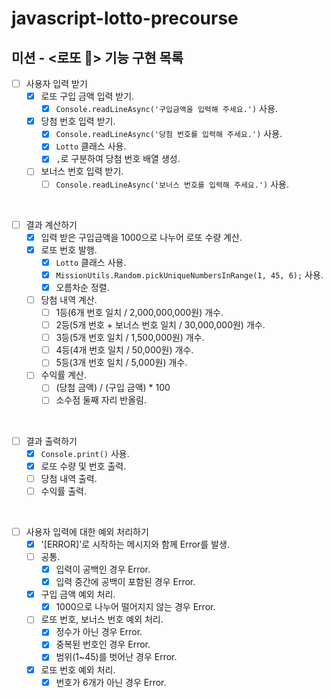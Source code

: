 # javascript-lotto-precourse

## 미션 - <로또 💸> 기능 구현 목록

- [ ] 사용자 입력 받기
  - [x] 로또 구입 금액 입력 받기.
    - [x] `Console.readLineAsync('구입금액을 입력해 주세요.')` 사용.
  - [x] 당첨 번호 입력 받기.
    - [x] `Console.readLineAsync('당첨 번호를 입력해 주세요.')` 사용.
    - [x] `Lotto` 클래스 사용.
    - [x] `,`로 구분하여 당첨 번호 배열 생성.
  - [ ] 보너스 번호 입력 받기.
    - [ ] `Console.readLineAsync('보너스 번호를 입력해 주세요.')` 사용.

<br>

- [ ] 결과 계산하기
  - [x] 입력 받은 구입금액을 1000으로 나누어 로또 수량 계산.
  - [x] 로또 번호 발행.
    - [x] `Lotto` 클래스 사용.
    - [x] `MissionUtils.Random.pickUniqueNumbersInRange(1, 45, 6);` 사용.
    - [x] 오름차순 정렬.
  - [ ] 당첨 내역 계산.
    - [ ] 1등(6개 번호 일치 / 2,000,000,000원) 개수.
    - [ ] 2등(5개 번호 + 보너스 번호 일치 / 30,000,000원) 개수.
    - [ ] 3등(5개 번호 일치 / 1,500,000원) 개수.
    - [ ] 4등(4개 번호 일치 / 50,000원) 개수.
    - [ ] 5등(3개 번호 일치 / 5,000원) 개수.
  - [ ] 수익률 계산.
    - [ ] (당첨 금액) / (구입 금액) * 100
    - [ ] 소수점 둘째 자리 반올림.

<br>

- [ ] 결과 출력하기
  - [x] `Console.print()` 사용.
  - [x] 로또 수량 및 번호 출력.
  - [ ] 당첨 내역 출력.
  - [ ] 수익률 출력.

<br>

- [ ] 사용자 입력에 대한 예외 처리하기
  - [x] '[ERROR]'로 시작하는 메시지와 함께 Error를 발생.
  - [ ] 공통.
    - [x] 입력이 공백인 경우 Error.
    - [x] 입력 중간에 공백이 포함된 경우 Error.
  - [x] 구입 금액 예외 처리.
    - [x] 1000으로 나누어 떨어지지 않는 경우 Error.
  - [ ] 로또 번호, 보너스 번호 예외 처리.
    - [x] 정수가 아닌 경우 Error.
    - [x] 중복된 번호인 경우 Error.
    - [x] 범위(1~45)를 벗어난 경우 Error.
  - [x] 로또 번호 예외 처리.
    - [x] 번호가 6개가 아닌 경우 Error.